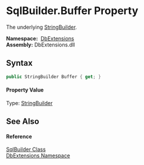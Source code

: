 SqlBuilder.Buffer Property
==========================
The underlying [StringBuilder][1].

  **Namespace:**  [DbExtensions][2]  
  **Assembly:** DbExtensions.dll

Syntax
------

```csharp
public StringBuilder Buffer { get; }
```

#### Property Value
Type: [StringBuilder][1]

See Also
--------

#### Reference
[SqlBuilder Class][3]  
[DbExtensions Namespace][2]  

[1]: https://docs.microsoft.com/dotnet/api/system.text.stringbuilder
[2]: ../README.md
[3]: README.md